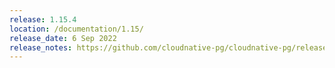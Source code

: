 ```yaml
---
release: 1.15.4
location: /documentation/1.15/
release_date: 6 Sep 2022
release_notes: https://github.com/cloudnative-pg/cloudnative-pg/releases/tag/v1.15.4
---
```


